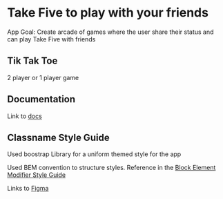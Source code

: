 # Take Five to play with your friends

App Goal: Create arcade of games where the user share their status and can play
Take Five with friends

## Tik Tak Toe

2 player or 1 player game

## Documentation

Link to [docs](https://www.notion.so/Manigames-0d905872689349ee8321e6abf90153bd)

## Classname Style Guide

Used boostrap Library for a uniform themed style for the app

Used BEM convention to structure styles. Reference in the
[Block Element Modifier Style Guide](http://getbem.com/introduction/)

Links to
[Figma](https://www.figma.com/file/1BHNcHHvWU71FQqDLJf1WC/Manigames?node-id=0%3A1)
